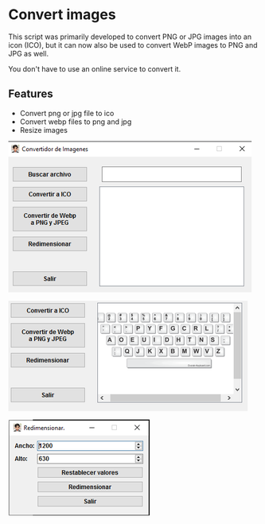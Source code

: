 # Convert images

This script was primarily developed to convert PNG or JPG images into an icon (ICO), but it can now also be used to convert WebP images to PNG and JPG as well.

You don't have to use an online service to convert it.

## Features

- Convert png or jpg file to ico
- Convert webp files to png and jpg
- Resize images

![mainWindow](images/main_window.PNG)

![pre-view](images/vistaprevia.PNG)

![Resize](images/resize.PNG)


